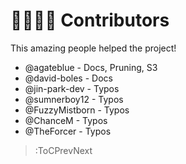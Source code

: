 # 🙋‍♀️🙋‍♂️ Contributors

This amazing people helped the project!

- @agateblue - Docs, Pruning, S3
- @david-boles - Docs
- @jin-park-dev - Typos
- @sumnerboy12 - Typos
- @FuzzyMistborn - Typos
- @ChanceM - Typos
- @TheForcer - Typos

> :ToCPrevNext
